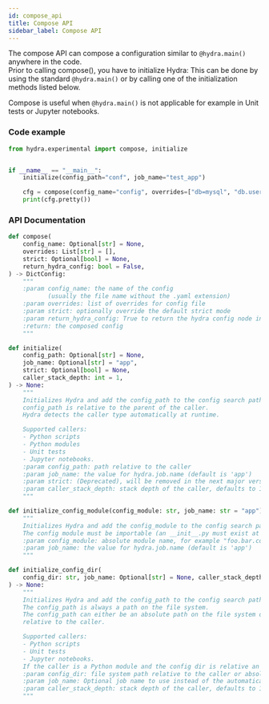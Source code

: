 ```yaml
---
id: compose_api
title: Compose API
sidebar_label: Compose API
---
```


The compose API can compose a configuration similar to `@hydra.main()` anywhere in the code.  
Prior to calling compose(), you have to initialize Hydra: This can be done by using the standard `@hydra.main()`
or by calling one of the initialization methods listed below.

Compose is useful when `@hydra.main()` is not applicable for example in Unit tests or Jupyter notebooks.

### Code example
```python
from hydra.experimental import compose, initialize


if __name__ == "__main__":
    initialize(config_path="conf", job_name="test_app")

    cfg = compose(config_name="config", overrides=["db=mysql", "db.user=me"])
    print(cfg.pretty())
```
### API Documentation

```python title="Compose API"
def compose(
    config_name: Optional[str] = None,
    overrides: List[str] = [],
    strict: Optional[bool] = None,
    return_hydra_config: bool = False,
) -> DictConfig:
    """
    :param config_name: the name of the config
           (usually the file name without the .yaml extension)
    :param overrides: list of overrides for config file
    :param strict: optionally override the default strict mode
    :param return_hydra_config: True to return the hydra config node in the result
    :return: the composed config
    """
```

```python title="Relative initialization"
def initialize(
    config_path: Optional[str] = None,
    job_name: Optional[str] = "app",
    strict: Optional[bool] = None,
    caller_stack_depth: int = 1,
) -> None:
    """
    Initializes Hydra and add the config_path to the config search path.
    config_path is relative to the parent of the caller.
    Hydra detects the caller type automatically at runtime.

    Supported callers:
    - Python scripts
    - Python modules
    - Unit tests
    - Jupyter notebooks.
    :param config_path: path relative to the caller
    :param job_name: the value for hydra.job.name (default is 'app')
    :param strict: (Deprecated), will be removed in the next major version
    :param caller_stack_depth: stack depth of the caller, defaults to 1 (direct caller).
    """
```

```python title="Initialzing with config module"
def initialize_config_module(config_module: str, job_name: str = "app") -> None:
    """
    Initializes Hydra and add the config_module to the config search path.
    The config module must be importable (an __init__.py must exist at its top level)
    :param config_module: absolute module name, for example "foo.bar.conf".
    :param job_name: the value for hydra.job.name (default is 'app')
    """

```
```python title="Initialzing with config directory"
def initialize_config_dir(
    config_dir: str, job_name: Optional[str] = None, caller_stack_depth: int = 1,
) -> None:
    """
    Initializes Hydra and add the config_path to the config search path.
    The config_path is always a path on the file system.
    The config_path can either be an absolute path on the file system or a file
    relative to the caller.

    Supported callers:
    - Python scripts
    - Unit tests
    - Jupyter notebooks.
    If the caller is a Python module and the config dir is relative an error is raised.
    :param config_dir: file system path relative to the caller or absolute
    :param job_name: Optional job name to use instead of the automatically detected one
    :param caller_stack_depth: stack depth of the caller, defaults to 1 (direct caller).
    """
```

